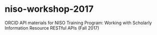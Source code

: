 # niso-workshop-2017
ORCID API materials for NISO Training Program: Working with Scholarly Information Resource RESTful APIs (Fall 2017)
